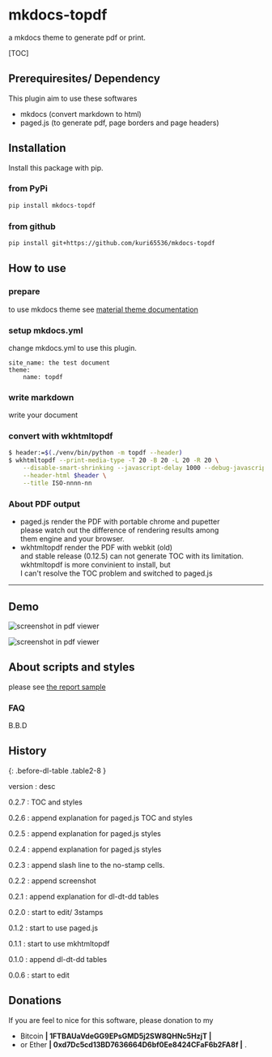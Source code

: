 mkdocs-topdf
=========================================================
a mkdocs theme to generate pdf or print.

[TOC]


Prerequiresites/ Dependency
--------------------------
This plugin aim to use these softwares

- mkdocs (convert markdown to html)
- paged.js (to generate pdf, page borders and page headers)



Installation
--------------------------
Install this package with pip.

### from PyPi
```bash
pip install mkdocs-topdf
```

### from github
```bash
pip install git+https://github.com/kuri65536/mkdocs-topdf
```



How to use
--------------------------
### prepare
to use mkdocs theme see [material theme documentation][mkdocs-theme]

[mkdocs-theme]: https://squidfunk.github.io/mkdocs-material/getting-started/

### setup mkdocs.yml
change mkdocs.yml to use this plugin.

```
site_name: the test document
theme:
    name: topdf
```

### write markdown
write your document

### convert with wkhtmltopdf

```bash
$ header:=$(./venv/bin/python -m topdf --header)
$ wkhtmltopdf --print-media-type -T 20 -B 20 -L 20 -R 20 \
    --disable-smart-shrinking --javascript-delay 1000 --debug-javascript \
    --header-html $header \
    --title ISO-nnnn-nn
```


### About PDF output
- paged.js render the PDF with portable chrome and pupetter  
    please watch out the difference of rendering results among  
    them engine and your browser.
- wkhtmltopdf render the PDF with webkit (old)  
    and stable release (0.12.5) can not generate TOC with its limitation.  
    wkhtmltopdf is more convinient to install, but  
    I can't resolve the TOC problem and switched to paged.js



---



Demo
--------------------------
![screenshot in pdf viewer](https://user-images.githubusercontent.com/11357613/70920996-cf9ac080-2066-11ea-81f2-0e7c840ebea1.png)

<!--
![snapshot in browser]()
-->

![screenshot in pdf viewer](https://user-images.githubusercontent.com/11357613/70920996-cf9ac080-2066-11ea-81f2-0e7c840ebea1.png)



About scripts and styles
--------------------------
please see [the report sample](test/docs/report-3stamps.md)



### FAQ
B.B.D



History
--------------------------
<!-- this comment is needed for paragraph class -->
{: .before-dl-table .table2-8 }

version
: desc

0.2.7
: TOC and styles

0.2.6
: append explanation for paged.js TOC and styles

0.2.5
: append explanation for paged.js styles

0.2.4
: append explanation for paged.js styles

0.2.3
: append slash line to the no-stamp cells.

0.2.2
: append screenshot

0.2.1
: append explanation for dl-dt-dd tables

0.2.0
: start to edit/ 3stamps

0.1.2
: start to use paged.js

0.1.1
: start to use mkhtmltopdf

0.1.0
: append dl-dt-dd tables

0.0.6
: start to edit



Donations
---------------------
If you are feel to nice for this software, please donation to my

-   Bitcoin **| 1FTBAUaVdeGG9EPsGMD5j2SW8QHNc5HzjT |**
-   or Ether **| 0xd7Dc5cd13BD7636664D6bf0Ee8424CFaF6b2FA8f |** .


<!-- vi: fdm=marker
  -->

